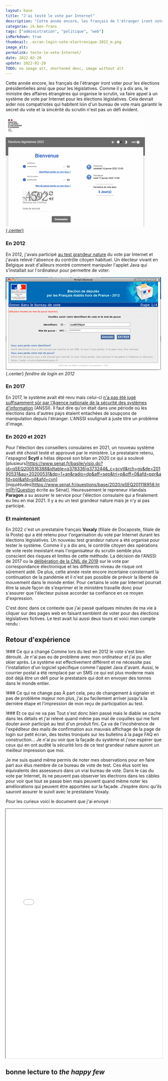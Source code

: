 ```yaml
---
layout: base
title: "J'ai testé le vote par Internet"
description: "Cette année encore, les français de l'étranger iront voter pour les élections présidentielles ainsi que pour les législatives. Comme il y a dix ans, le mi"
categorie: ik-ben-frans
tags: ["administration", "politique", "web"]
isMarkdown: true
thumbnail: .ecran-login-vote-electronique-2022_m.png
image_alt: 
permalink: teste-le-vote-Internet/
date: 2022-02-20
update: 2022-02-20
TODO: no image alt, shortened desc, image without alt
---
```


Cette année encore, les français de l'étranger iront voter pour les élections présidentielles ainsi que pour les législatives. Comme il y a dix ans, le ministre des affaires étrangères qui organise le scrutin, va faire appel à un système de vote par Internet pour les élections législatives. Cela devrait aider nos compatriotes qui habitent loin d'un bureau de vote mais garantir le secret du vote et la sincérité du scrutin n'est pas un défi évident.

[![](.ecran-login-vote-electronique-2022_m.png){.center}](/public/images/scans/vote/.ecran-login-vote-electronique-2022_s.png)

### En 2012
En 2012, j'avais participé [au test grandeur nature](/voter-par-internet) du vote par Internet et j'avais relevé l'absence du contrôle citoyen habituel. Un électeur vivant en Belgique avait d'ailleurs montré comment manipuler l'applet Java qui s'installait sur l'ordinateur pour permettre de voter.

![Fenêtre de login](voter-login-applet.png){.center}
  *fenêtre de login en 2012*

### En 2017
En 2017, le système avait été revu mais celui-ci [n'a pas été jugé suffisamment sûr par l'Agence nationale de la sécurité des systèmes d'information](https://www.nextinpact.com/article/26009/103816-legislatives-2017-cest-officiel-francais-letranger-ne-pourront-pas-voter-par-internet) (ANSSI). Il faut dire qu'on était dans une période où les élections dans d'autres pays étaient entachées de soupçons de manipulation depuis l'étranger. L'ANSSI soulignait à juste titre un problème d'image.

### En 2020 et 2021
Pour l'élection des conseillers consulaires en 2021, un nouveau système avait été choisit testé et approuvé par le ministère. Le prestataire retenu, l'espagnol **Scytl** a hélas déposé son bilan en 2020 ce qui a soulevé [plusieurs|https://www.senat.fr/basile/visio.do?id=qSEQ200516388&idtable=q378336|q373244&_c=scytl&rch=gs&de=20190531&au=20200531&dp=1+an&radio=dp&aff=sep&tri=p&off=0&afd=ppr&afd=ppl&afd=pjl&afd=cvn] [inquiétudes|https://www.senat.fr/questions/base/2020/qSEQ201118958.html|fr|Question écrite au Sénat]. Heureusement le repreneur irlandais **Paragon** a su assurer le service pour l'élection consulaire qui a finalement eu lieu en mai 2021. Il y a eu un test grandeur nature mais je n'y ai pas participé.

### Et maintenant
En 2022 c'est un prestataire français **Voxaly** (filiale de Docaposte, filiale de la Poste) qui a été retenu pour l'organisation du vote par Internet durant les élections législatives. Un nouveau test grandeur nature a été organisé pour tester le système. Comme il y a dix ans, le contrôle citoyen des opérations de vote reste inexistant mais l'organisateur du scrutin semble plus conscient des risques et limites de cette méthode. La décision de l'ANSSI de 2017 ou la [délibération de la CNIL de 2019](https://www.legifrance.gouv.fr/jorf/id/JORFTEXT000038661239) sur le vote par correspondance électronique et les différents niveau de risque ont sûrement aidé. De plus, cette année reste encore incertaine consternant la continuation de la pandémie et il n'est pas possible de prévoir la liberté de mouvement dans le monde entier. Pour certains le vote par Internet pourrait être la seule façon de s'exprimer et le ministère travaille donc pour s'assurer que l'électeur puisse accorder sa confiance en ce moyen d'expression.

C'est donc dans ce contexte que j'ai passé quelques minutes de ma vie à cliquer sur des pages web en faisant semblent de voter pour des élections législatives fictives. Le test avait lui aussi deux tours et voici mon compte rendu :

## Retour d'expérience

!### Ce qui a changé
Comme lors du test en 2012 le vote s'est bien déroulé. Je n'ai pas eu de problème avec mon ordinateur et j'ai pu aller skier après. Le système est effectivement différent et ne nécessite pas l'installation d'un logiciel spécifique comme l'applet Java d'avant. Aussi, le courrier postal a été remplacé par un SMS ce qui est plus moderne mais doit déjà être un défi pour le prestataire qui doit en envoyer des tonnes dans le monde entier. 

!### Ce qui ne change pas
À part cela, peu de changement à signaler et pas de problème majeur non plus, j'ai pu facilement arriver jusqu'à la dernière étape et l'impression de mon reçu de participation au test. 

!### Et ce qui ne va pas
Tout s'est donc bien passé mais le diable se cache dans les détails et j'ai relevé quand même pas mal de coquilles qui me font douter avoir participé au test d'un produit fini. Ça va de l'incohérence de l'expéditeur des mails de confirmation aux mauvais affichage de la page de login sur petit écran, des textes tronqués sur les bulletins à la page FAQ en construction… Je n'ai pu voir que la façade du système et j'ose espérer que ceux qui en ont audité la sécurité lors de ce test grandeur nature auront un meilleur impression que moi.

Je me suis quand même permis de noter mes observations pour en faire part aux élus membre de ce bureau de vote de test. Ces élus sont les équivalents des assesseurs dans un vrai bureau de vote. Dans le cas du vote par Internet, ils ne peuvent pas observer les électrons dans les câbles pour voir que tout se passe bien mais peuvent quand même noter les améliorations qui peuvent être apportées sur la façade. J’espère donc qu'ils sauront assurer le suivit avec le prestataire Voxaly.

Pour les curieux voici le document que j'ai envoyé :

<!-- HTML -->
<div style="display: flex; align-items: center; flex-direction: column;">
    <iframe src="/public/files/2022-Test-Vote-Internet.pdf" width="100%" height="800px">
    </iframe>
</div>
<!-- / HTML -->

bonne lecture to *the happy few*
---
<!-- post notes:
https://www.w3docs.com/snippets/html/how-to-embed-pdf-in-html.html
--->
